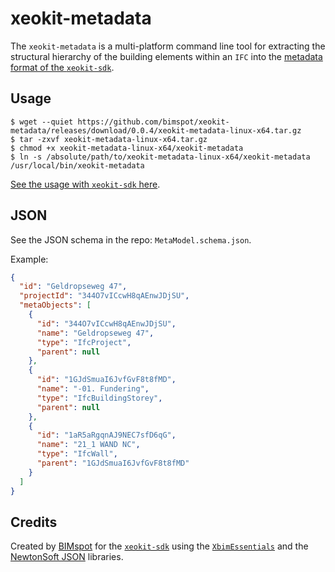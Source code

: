 # xeokit-metadata

The `xeokit-metadata` is a multi-platform command line tool for extracting
the structural hierarchy of the building elements within an `IFC` into the
[metadata format of the `xeokit-sdk`][0].

## Usage

```
$ wget --quiet https://github.com/bimspot/xeokit-metadata/releases/download/0.0.4/xeokit-metadata-linux-x64.tar.gz
$ tar -zxvf xeokit-metadata-linux-x64.tar.gz
$ chmod +x xeokit-metadata-linux-x64/xeokit-metadata
$ ln -s /absolute/path/to/xeokit-metadata-linux-x64/xeokit-metadata /usr/local/bin/xeokit-metadata
```

[See the usage with `xeokit-sdk` here][0].

## JSON

See the JSON schema in the repo: `MetaModel.schema.json`.

Example:

```json
{
  "id": "Geldropseweg 47",
  "projectId": "344O7vICcwH8qAEnwJDjSU",
  "metaObjects": [
    {
      "id": "344O7vICcwH8qAEnwJDjSU",
      "name": "Geldropseweg 47",
      "type": "IfcProject",
      "parent": null
    },
    {
      "id": "1GJdSmuaI6JvfGvF8t8fMD",
      "name": "-01. Fundering",
      "type": "IfcBuildingStorey",
      "parent": null
    },
    {
      "id": "1aR5aRgqnAJ9NEC7sfD6qG",
      "name": "21_1 WAND NC",
      "type": "IfcWall",
      "parent": "1GJdSmuaI6JvfGvF8t8fMD"
    }
  ]
}
```

## Credits

Created by [BIMspot][1] for the [`xeokit-sdk`][2] using the
[`XbimEssentials`][3] and the [NewtonSoft JSON][4] libraries.

[0]: https://github.com/xeokit/xeokit-sdk/wiki/Viewing-BIM-Models-Offline
[1]: https://bimspot.io
[2]: https://xeokit.io
[3]: https://github.com/xBimTeam/XbimEssentials
[4]: https://www.newtonsoft.com/json
